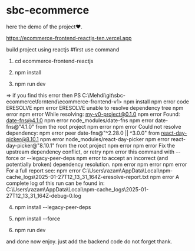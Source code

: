 # sbc-ecommerce

here the demo of the project♥️.

https://ecommerce-frontend-reactjs-ten.vercel.app

build project using reactjs 
#first use command

1) cd ecommerce-frontend-reactjs

2) npm install

3) npm run dev

=> if you find this error then 
PS C:\Mehdi\git\sbc-ecommerce\forntend\ecommerce-frontend-v1> npm install
npm error code ERESOLVE
npm error ERESOLVE unable to resolve dependency tree
npm error
npm error While resolving: my-v0-project@0.1.0
npm error Found: date-fns@4.1.0
npm error node_modules/date-fns
npm error   date-fns@"4.1.0" from the root project
npm error
npm error Could not resolve dependency:
npm error peer date-fns@"^2.28.0 || ^3.0.0" from react-day-picker@8.10.1
npm error node_modules/react-day-picker
npm error   react-day-picker@"8.10.1" from the root project
npm error
npm error Fix the upstream dependency conflict, or retry
npm error this command with --force or --legacy-peer-deps
npm error to accept an incorrect (and potentially broken) dependency resolution.
npm error
npm error
npm error For a full report see:
npm error C:\Users\razam\AppData\Local\npm-cache\_logs\2025-01-27T12_13_31_164Z-eresolve-report.txt
npm error A complete log of this run can be found in: C:\Users\razam\AppData\Local\npm-cache\_logs\2025-01-27T12_13_31_164Z-debug-0.log

4) npm install --legacy-peer-deps

5) npm install --force

6) npm run dev

and done now enjoy.
just add the backend code do not forget thank.
